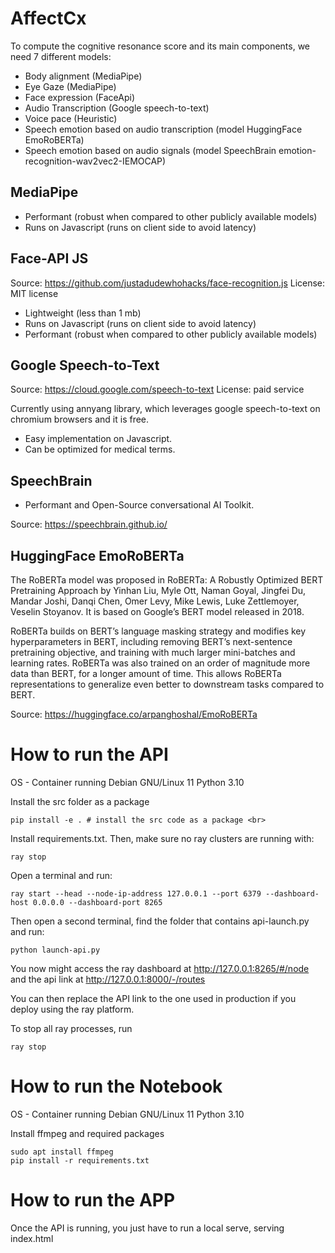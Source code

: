 AffectCx
==============================

To compute the cognitive resonance score and its main components, we need 7 different models: 

* Body alignment (MediaPipe)
* Eye Gaze (MediaPipe)
* Face expression (FaceApi)
* Audio Transcription (Google speech-to-text)
* Voice pace (Heuristic)
* Speech emotion based on audio transcription (model HuggingFace EmoRoBERTa)
* Speech emotion based on audio signals (model SpeechBrain emotion-recognition-wav2vec2-IEMOCAP)

## MediaPipe

* Performant (robust when compared to other publicly available models)
* Runs on Javascript (runs on client side to avoid latency)

## Face-API JS

Source: https://github.com/justadudewhohacks/face-recognition.js
License: MIT license

* Lightweight (less than 1 mb)
* Runs on Javascript (runs on client side to avoid latency)
* Performant (robust when compared to other publicly available models)

## Google Speech-to-Text

Source: https://cloud.google.com/speech-to-text
License: paid service

Currently using annyang library, which leverages google speech-to-text on chromium browsers and it is free. 

* Easy implementation on Javascript.
* Can be optimized for medical terms.

## SpeechBrain

* Performant and Open-Source conversational AI Toolkit.

Source: https://speechbrain.github.io/

## HuggingFace EmoRoBERTa

The RoBERTa model was proposed in RoBERTa: A Robustly Optimized BERT Pretraining Approach by Yinhan Liu, Myle Ott, Naman Goyal, Jingfei Du, Mandar Joshi, Danqi Chen, Omer Levy, Mike Lewis, Luke Zettlemoyer, Veselin Stoyanov. It is based on Google’s BERT model released in 2018.

RoBERTa builds on BERT’s language masking strategy and modifies key hyperparameters in BERT, including removing BERT’s next-sentence pretraining objective, and training with much larger mini-batches and learning rates. RoBERTa was also trained on an order of magnitude more data than BERT, for a longer amount of time. This allows RoBERTa representations to generalize even better to downstream tasks compared to BERT.

Source: https://huggingface.co/arpanghoshal/EmoRoBERTa

# How to run the API

OS - Container running Debian GNU/Linux 11
Python 3.10

Install the src folder as a package

```
pip install -e . # install the src code as a package <br> 
```

Install requirements.txt. Then, make sure no ray clusters are running with:

```
ray stop
```

Open a terminal and run:

```
ray start --head --node-ip-address 127.0.0.1 --port 6379 --dashboard-host 0.0.0.0 --dashboard-port 8265
```

Then open a second terminal, find the folder that contains api-launch.py and run:

```
python launch-api.py
```

You now might access the ray dashboard at http://127.0.0.1:8265/#/node and the api link at http://127.0.0.1:8000/-/routes

You can then replace the API link to the one used in production if you deploy using the ray platform.

To stop all ray processes, run 

```
ray stop
```

# How to run the Notebook

OS - Container running Debian GNU/Linux 11
Python 3.10

Install ffmpeg and required packages

```
sudo apt install ffmpeg
pip install -r requirements.txt
```

# How to run the APP

Once the API is running, you just have to run a local serve, serving index.html